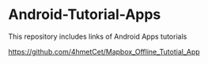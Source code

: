 # Android-Tutorial-Apps
This repository includes links of Android Apps tutorials

https://github.com/4hmetCet/Mapbox_Offline_Tutotial_App
